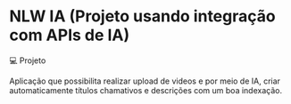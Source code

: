 # NLW IA (Projeto usando integração com APIs de IA)

💻 Projeto

Aplicação que possibilita realizar upload de videos e por meio de IA, criar automaticamente títulos chamativos e descrições com um boa indexação.